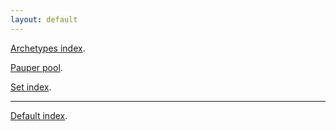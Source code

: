 ```yaml
---
layout: default
---
```


[Archetypes index](./pages/archetypes_index.html).

[Pauper pool](./pages/pauper_pool.html).

[Set index](./pages/set_index.html).

* * *

[Default index](./default-index.html).
